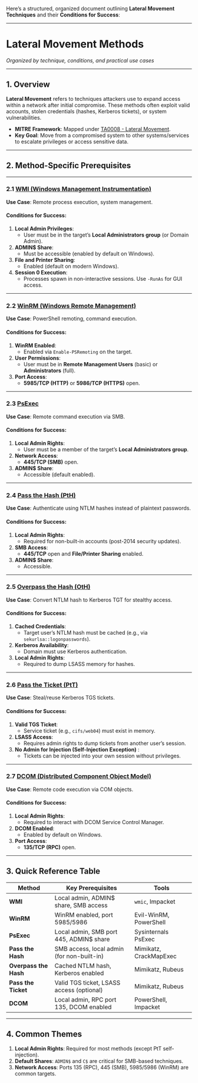 Here’s a structured, organized document outlining **Lateral Movement Techniques** and their **Conditions for Success**:

---

# **Lateral Movement Methods**  
*Organized by technique, conditions, and practical use cases*  

---

## **1. Overview**  
**Lateral Movement** refers to techniques attackers use to expand access within a network after initial compromise. These methods often exploit valid accounts, stolen credentials (hashes, Kerberos tickets), or system vulnerabilities.  
- **MITRE Framework**: Mapped under [TA0008 - Lateral Movement](https://attack.mitre.org/tactics/TA0008/).  
- **Key Goal**: Move from a compromised system to other systems/services to escalate privileges or access sensitive data.  

---

## **2. Method-Specific Prerequisites**  

---

### **2.1 [WMI (Windows Management Instrumentation)](https://github.com/MGamalCYSEC/Active-Directory-Enumeration-and-Attacks-/blob/main/AD%20Lateral%20Movement/WMI.md)**  
**Use Case**: Remote process execution, system management.  

#### **Conditions for Success**:  
1. **Local Admin Privileges**:  
   - User must be in the target’s **Local Administrators group** (or Domain Admin).  
2. **ADMIN$ Share**:  
   - Must be accessible (enabled by default on Windows).  
3. **File and Printer Sharing**:  
   - Enabled (default on modern Windows).  
4. **Session 0 Execution**:  
   - Processes spawn in non-interactive sessions. Use `-RunAs` for GUI access.  

---

### **2.2 [WinRM (Windows Remote Management)](https://github.com/MGamalCYSEC/Active-Directory-Enumeration-and-Attacks-/blob/main/AD%20Lateral%20Movement/WinRM.md)**  
**Use Case**: PowerShell remoting, command execution.  

#### **Conditions for Success**:  
1. **WinRM Enabled**:  
   - Enabled via `Enable-PSRemoting` on the target.  
2. **User Permissions**:  
   - User must be in **Remote Management Users** (basic) or **Administrators** (full).  
3. **Port Access**:  
   - **5985/TCP (HTTP)** or **5986/TCP (HTTPS)** open.  

---

### **2.3 [PsExec](https://github.com/MGamalCYSEC/Active-Directory-Enumeration-and-Attacks-/blob/main/AD%20Lateral%20Movement/PsExec.md)**  
**Use Case**: Remote command execution via SMB.  

#### **Conditions for Success**:  
1. **Local Admin Rights**:  
   - User must be a member of the target’s **Local Administrators group**.  
2. **Network Access**:  
   - **445/TCP (SMB)** open.  
3. **ADMIN$ Share**:  
   - Accessible (default enabled).  

---

### **2.4 [Pass the Hash (PtH)](https://github.com/MGamalCYSEC/Active-Directory-Enumeration-and-Attacks-/blob/main/AD%20Lateral%20Movement/Pass%20the%20Hash%20(PtH).md)**  
**Use Case**: Authenticate using NTLM hashes instead of plaintext passwords.  

#### **Conditions for Success**:  
1. **Local Admin Rights**:  
   - Required for non-built-in accounts (post-2014 security updates).  
2. **SMB Access**:  
   - **445/TCP** open and **File/Printer Sharing** enabled.  
3. **ADMIN$ Share**:  
   - Accessible.  

---

### **2.5 [Overpass the Hash (OtH)](https://github.com/MGamalCYSEC/Active-Directory-Enumeration-and-Attacks-/blob/main/AD%20Lateral%20Movement/Overpass%20the%20Hash.md)**  
**Use Case**: Convert NTLM hash to Kerberos TGT for stealthy access.  

#### **Conditions for Success**:  
1. **Cached Credentials**:  
   - Target user’s NTLM hash must be cached (e.g., via `sekurlsa::logonpasswords`).  
2. **Kerberos Availability**:  
   - Domain must use Kerberos authentication.  
3. **Local Admin Rights**:  
   - Required to dump LSASS memory for hashes.  

---

### **2.6 [Pass the Ticket (PtT)](https://github.com/MGamalCYSEC/Active-Directory-Enumeration-and-Attacks-/blob/main/AD%20Lateral%20Movement/Pass%20the%20Ticket.md)**  
**Use Case**: Steal/reuse Kerberos TGS tickets.  

#### **Conditions for Success**:  
1. **Valid TGS Ticket**:  
   - Service ticket (e.g., `cifs/web04`) must exist in memory.  
2. **LSASS Access**:  
   - Requires admin rights to dump tickets from another user’s session.  
1. **No Admin for Injection (Self-Injection Exception)** :  
   - Tickets can be injected into your own session without privileges.  

---

### **2.7 [DCOM (Distributed Component Object Model)](https://github.com/MGamalCYSEC/Active-Directory-Enumeration-and-Attacks-/blob/main/AD%20Lateral%20Movement/DCOM.md)**  
**Use Case**: Remote code execution via COM objects.  

#### **Conditions for Success**:  
1. **Local Admin Rights**:  
   - Required to interact with DCOM Service Control Manager.  
2. **DCOM Enabled**:  
   - Enabled by default on Windows.  
3. **Port Access**:  
   - **135/TCP (RPC)** open.  

---

## **3. Quick Reference Table**  

| **Method**            | **Key Prerequisites**                      | **Tools**              |
| --------------------- | ------------------------------------------ | ---------------------- |
| **WMI**               | Local admin, ADMIN$ share, SMB access      | `wmic`, Impacket       |
| **WinRM**             | WinRM enabled, port 5985/5986              | Evil-WinRM, PowerShell |
| **PsExec**            | Local admin, SMB port 445, ADMIN$ share    | Sysinternals PsExec    |
| **Pass the Hash**     | SMB access, local admin (for non-built-in) | Mimikatz, CrackMapExec |
| **Overpass the Hash** | Cached NTLM hash, Kerberos enabled         | Mimikatz, Rubeus       |
| **Pass the Ticket**   | Valid TGS ticket, LSASS access (optional)  | Mimikatz, Rubeus       |
| **DCOM**              | Local admin, RPC port 135, DCOM enabled    | PowerShell, Impacket   |

---

## **4. Common Themes**  
1. **Local Admin Rights**: Required for most methods (except PtT self-injection).  
2. **Default Shares**: `ADMIN$` and `C$` are critical for SMB-based techniques.  
3. **Network Access**: Ports 135 (RPC), 445 (SMB), 5985/5986 (WinRM) are common targets.  
